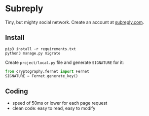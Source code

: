 # Subreply

Tiny, but mighty social network. Create an account at [subreply.com](https://subreply.com/).

## Install

```shell
pip3 install -r requirements.txt
python3 manage.py migrate
```

Create `project/local.py` file and generate `SIGNATURE` for it:

```python
from cryptography.fernet import Fernet
SIGNATURE = Fernet.generate_key()
```

## Coding

- speed of 50ms or lower for each page request
- clean code: easy to read, easy to modify
